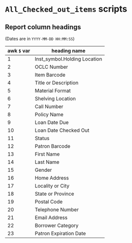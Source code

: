 # `All_Checked_out_items` scripts

## Report column headings
(Dates are in `YYYY-MM-DD HH:MM:SS`)

awk `$` var | heading name
------------|-------------
1           | Inst_symbol.Holding Location
2           | OCLC Number
3           | Item Barcode
4           | Title or Description
5           | Material Format
6           | Shelving Location
7           | Call Number
8           | Policy Name
9           | Loan Date Due
10          | Loan Date Checked Out
11          | Status
12          | Patron Barcode
13          | First Name
14          | Last Name
15          | Gender
16          | Home Address
17          | Locality or City
18          | State or Province
19          | Postal Code
20          | Telephone Number
21          | Email Address
22          | Borrower Category
23          | Patron Expiration Date
